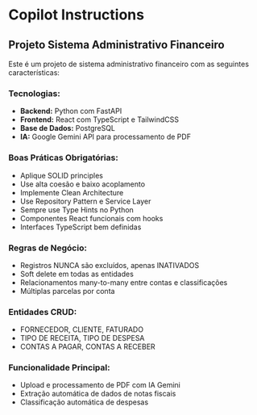 # Copilot Instructions

<!-- Use this file to provide workspace-specific custom instructions to Copilot. For more details, visit https://code.visualstudio.com/docs/copilot/copilot-customization#_use-a-githubcopilotinstructionsmd-file -->

## Projeto Sistema Administrativo Financeiro

Este é um projeto de sistema administrativo financeiro com as seguintes características:

### Tecnologias:
- **Backend:** Python com FastAPI
- **Frontend:** React com TypeScript e TailwindCSS  
- **Base de Dados:** PostgreSQL
- **IA:** Google Gemini API para processamento de PDF

### Boas Práticas Obrigatórias:
- Aplique SOLID principles
- Use alta coesão e baixo acoplamento
- Implemente Clean Architecture
- Use Repository Pattern e Service Layer
- Sempre use Type Hints no Python
- Componentes React funcionais com hooks
- Interfaces TypeScript bem definidas

### Regras de Negócio:
- Registros NUNCA são excluídos, apenas INATIVADOS
- Soft delete em todas as entidades
- Relacionamentos many-to-many entre contas e classificações
- Múltiplas parcelas por conta

### Entidades CRUD:
- FORNECEDOR, CLIENTE, FATURADO
- TIPO DE RECEITA, TIPO DE DESPESA  
- CONTAS A PAGAR, CONTAS A RECEBER

### Funcionalidade Principal:
- Upload e processamento de PDF com IA Gemini
- Extração automática de dados de notas fiscais
- Classificação automática de despesas
